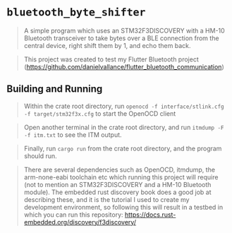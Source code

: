 # `bluetooth_byte_shifter`

> A simple program which uses an STM32F3DISCOVERY with a HM-10 Bluetooth transceiver to take bytes over a BLE connection from the central device, right shift them by 1, and echo them back.

> This project was created to test my Flutter Bluetooth project (https://github.com/danielvallance/flutter_bluetooth_communication)

## Building and Running

> Within the crate root directory, run ```openocd -f interface/stlink.cfg -f target/stm32f3x.cfg``` to start the OpenOCD client

> Open another terminal in the crate root directory, and run ```itmdump -F -f itm.txt``` to see the ITM output.

> Finally, run ```cargo run``` from the crate root directory, and the program should run.

> There are several dependencies such as OpenOCD, itmdump, the arm-none-eabi toolchain etc which running this project will require (not to mention an STM32F3DISCOVERY and a HM-10 Bluetooth module). The embedded rust discovery book does a good job at describing these, and it is the tutorial I used to create my development environment, so following this will result in a testbed in which you can run this repository: https://docs.rust-embedded.org/discovery/f3discovery/

